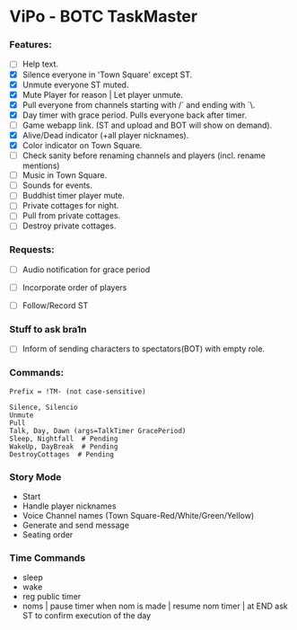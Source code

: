 # ViPo - BOTC TaskMaster

### Features:
* [ ] Help text.
* [x] Silence everyone in 'Town Square' except ST.
* [x] Unmute everyone ST muted.
* [x] Mute Player for reason | Let player unmute.
* [x] Pull everyone from channels starting with /\` and ending with \`\\.
* [x] Day timer with grace period. Pulls everyone back after timer.
* [ ] Game webapp link. (ST and upload and BOT will show on demand).
* [x] Alive/Dead indicator (+all player nicknames).
* [x] Color indicator on Town Square.
* [ ] Check sanity before renaming channels and players (incl. rename mentions)
* [ ] Music in Town Square.
* [ ] Sounds for events.
* [ ] Buddhist timer player mute.
* [ ] Private cottages for night.
* [ ] Pull from private cottages.
* [ ] Destroy private cottages.

### Requests:
* [ ] Audio notification for grace period
* [ ] Incorporate order of players
* [ ] Follow/Record ST


### Stuff to ask bra1n
* [ ] Inform of sending characters to spectators(BOT) with empty role.

### Commands:
```
Prefix = !TM- (not case-sensitive)
```
```
Silence, Silencio
Unmute
Pull
Talk, Day, Dawn (args=TalkTimer GracePeriod)
Sleep, Nightfall  # Pending
WakeUp, DayBreak  # Pending
DestroyCottages  # Pending
```

### Story Mode
* Start
* Handle player nicknames
* Voice Channel names (Town Square-Red/White/Green/Yellow)
* Generate and send message
* Seating order

### Time Commands

* sleep
* wake 
* reg public timer
* noms | pause timer when nom is made | resume nom timer | at END ask ST to confirm execution of the day